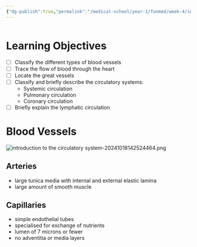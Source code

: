 ```yaml
---
{"dg-publish":true,"permalink":"/medical-school/year-1/funmed/week-4/introduction-to-the-circulatory-system/","tags":["funmed"]}
---
```


```table-of-contents
```
# Learning Objectives
- [ ] Classify the different types of blood vessels
- [ ] Trace the flow of blood through the heart
- [ ] Locate the great vessels
- [ ] Classify and briefly describe the circulatory systems:
	- Systemic circulation
	- Pulmonary circulation
	- Coronary circulation
- [ ] Briefly explain the lymphatic circulation

# Blood Vessels

![introduction to the circulatory system-20241018142524464.png](/img/user/Medical%20School/Year%201/funmed/week%204/attachments/introduction%20to%20the%20circulatory%20system-20241018142524464.png)

## Arteries
- large tunica media with internal and external elastic lamina
- large amount of smooth muscle

## Capillaries
- simple endothelial tubes
- specialised for exchange of nutrients
- lumen of 7 microns or fewer
- no adventitia or media layers

##  